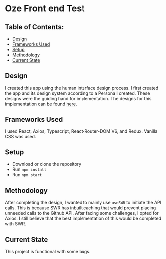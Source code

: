 # Oze Front end Test

## Table of Contents:
- [Design](#design)
- [Frameworks Used](#frameworks-used)
- [Setup](#setup)
- [Methodology](#methodology)
- [Current State](#current-state)

## Design
I created this app using the human interface design process. I first created the app and its design system according to a Persona I created. These designs were the guiding hand for implementation. The designs for this implementation can be found [here](https://www.figma.com/file/hdVOAHMFLUxv0AYGCkoEYt/Github-Profile-VIewer?node-id=11%3A3501&t=kmHLMDWNuTsly5tX-1).

## Frameworks Used
I used React, Axios, Typescript, React-Router-DOM V6, and Redux. Vanilla CSS was used.

## Setup
- Download or clone the repository
- Run `npm install`
- Run `npm start`

## Methodology
After completing the design, I wanted to mainly use `useSWR` to initiate the API calls. This is because SWR has inbuilt caching that would prevent placing unneeded calls to the Github API. After facing some challenges, I opted for Axios. I still believe that the best implementation of this would be completed with SWR.

## Current State
This project is functional with some bugs.
